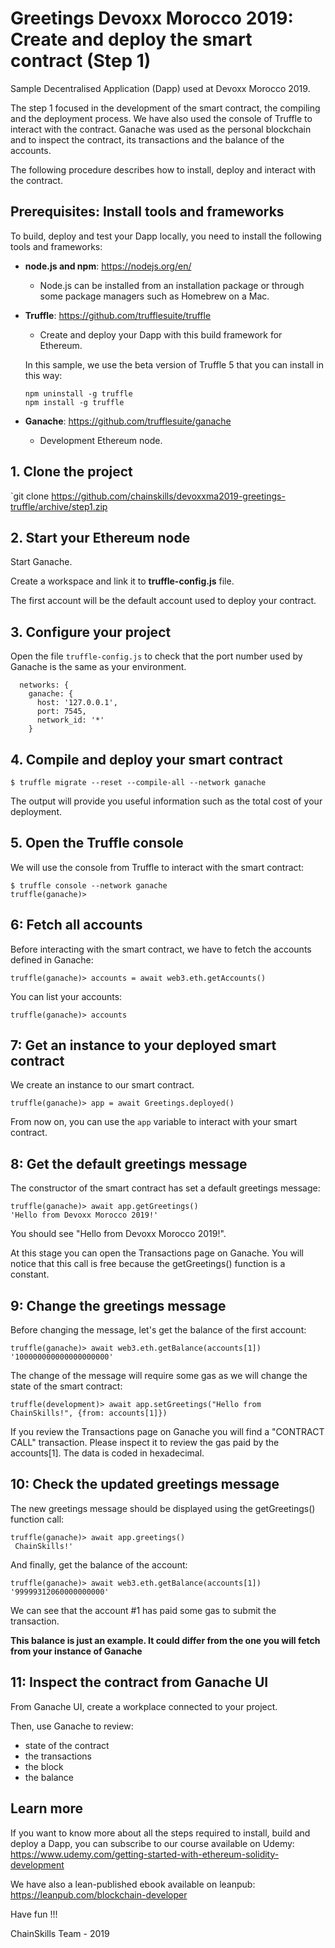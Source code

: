 # Greetings Devoxx Morocco 2019: Create and deploy the smart contract (Step 1)

Sample Decentralised Application (Dapp) used at Devoxx Morocco 2019.

The step 1 focused in the development of the smart contract, the compiling and the deployment process. We have also used the console of Truffle to interact with the contract.
Ganache was used as the personal blockchain and to inspect the contract, its transactions and the balance of the accounts.

The following procedure describes how to install, deploy and interact with the contract.

## Prerequisites: Install tools and frameworks

To build, deploy and test your Dapp locally, you need to install the following tools and frameworks:

- **node.js and npm**: https://nodejs.org/en/

  - Node.js can be installed from an installation package or through some package managers such as Homebrew on a Mac.

- **Truffle**: https://github.com/trufflesuite/truffle

  - Create and deploy your Dapp with this build framework for Ethereum.

  In this sample, we use the beta version of Truffle 5 that you can install in this way:

  ```
  npm uninstall -g truffle
  npm install -g truffle
  ```

- **Ganache**: https://github.com/trufflesuite/ganache
  - Development Ethereum node.

## 1. Clone the project

`git clone https://github.com/chainskills/devoxxma2019-greetings-truffle/archive/step1.zip

## 2. Start your Ethereum node

Start Ganache.

Create a workspace and link it to **truffle-config.js** file.

The first account will be the default account used to deploy your contract.

## 3. Configure your project

Open the file `truffle-config.js` to check that the port number used by Ganache is the same as your environment.

```
  networks: {
    ganache: {
      host: '127.0.0.1',
      port: 7545,
      network_id: '*'
    }
```

## 4. Compile and deploy your smart contract

```
$ truffle migrate --reset --compile-all --network ganache
```

The output will provide you useful information such as the total cost of your deployment.

## 5. Open the Truffle console

We will use the console from Truffle to interact with the smart contract:

```
$ truffle console --network ganache
truffle(ganache)>
```

## 6: Fetch all accounts

Before interacting with the smart contract, we have to fetch the accounts defined in Ganache:

```
truffle(ganache)> accounts = await web3.eth.getAccounts()
```

You can list your accounts:

```
truffle(ganache)> accounts
```

## 7: Get an instance to your deployed smart contract

We create an instance to our smart contract.

```
truffle(ganache)> app = await Greetings.deployed()
```

From now on, you can use the `app` variable to interact with your smart contract.

## 8: Get the default greetings message

The constructor of the smart contract has set a default greetings message:

```
truffle(ganache)> await app.getGreetings()
'Hello from Devoxx Morocco 2019!'
```

You should see "Hello from Devoxx Morocco 2019!".

At this stage you can open the Transactions page on Ganache. You will notice that this call is free because the getGreetings() function is a constant.

## 9: Change the greetings message

Before changing the message, let's get the balance of the first account:

```
truffle(ganache)> await web3.eth.getBalance(accounts[1])
'100000000000000000000'
```

The change of the message will require some gas as we will change the state of the smart contract:

```
truffle(development)> await app.setGreetings("Hello from ChainSkills!", {from: accounts[1]})
```

If you review the Transactions page on Ganache you will find a "CONTRACT CALL" transaction.
Please inspect it to review the gas paid by the accounts[1]. The data is coded in hexadecimal.

## 10: Check the updated greetings message

The new greetings message should be displayed using the getGreetings() function call:

```
truffle(ganache)> await app.greetings()
 ChainSkills!'
```

And finally, get the balance of the account:

```
truffle(ganache)> await web3.eth.getBalance(accounts[1])
'99999312060000000000'
```

We can see that the account #1 has paid some gas to submit the transaction.

**This balance is just an example. It could differ from the one you will fetch from your instance of Ganache**

## 11: Inspect the contract from Ganache UI

From Ganache UI, create a workplace connected to your project.

Then, use Ganache to review:

- state of the contract
- the transactions
- the block
- the balance

## Learn more

If you want to know more about all the steps required to install, build and deploy a Dapp, you can subscribe to our course available on Udemy: https://www.udemy.com/getting-started-with-ethereum-solidity-development

We have also a lean-published ebook available on leanpub: https://leanpub.com/blockchain-developer

Have fun !!!

ChainSkills Team - 2019
